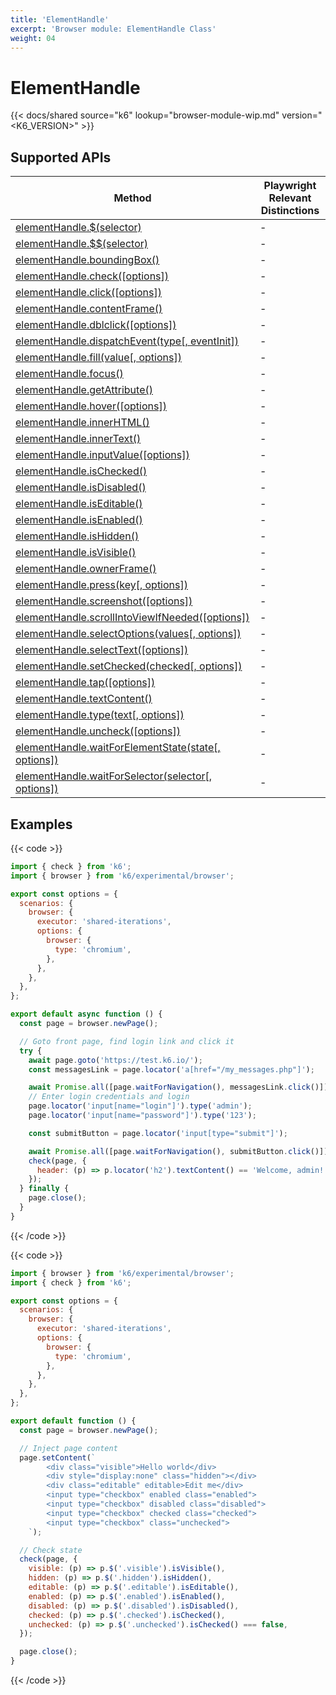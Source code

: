 ```yaml
---
title: 'ElementHandle'
excerpt: 'Browser module: ElementHandle Class'
weight: 04
---
```


# ElementHandle

{{< docs/shared source="k6" lookup="browser-module-wip.md" version="<K6_VERSION>" >}}

## Supported APIs

| Method                                                                                                                                                                       | Playwright Relevant Distinctions |
| ---------------------------------------------------------------------------------------------------------------------------------------------------------------------------- | -------------------------------- |
| <a href="https://playwright.dev/docs/api/class-elementhandle#element-handle-query-selector" target="_blank" >elementHandle.$(selector)</a>                                   | -                                |
| <a href="https://playwright.dev/docs/api/class-elementhandle#element-handle-query-selector-all" target="_blank" >elementHandle.$$(selector)</a>                              | -                                |
| <a href="https://playwright.dev/docs/api/class-elementhandle#element-handle-bounding-box" target="_blank" >elementHandle.boundingBox()</a>                                   | -                                |
| <a href="https://playwright.dev/docs/api/class-elementhandle#element-handle-check" target="_blank" >elementHandle.check([options])</a>                                       | -                                |
| <a href="https://playwright.dev/docs/api/class-elementhandle#element-handle-click" target="_blank" >elementHandle.click([options])</a>                                       | -                                |
| <a href="https://playwright.dev/docs/api/class-elementhandle#element-handle-content-frame" target="_blank" >elementHandle.contentFrame()</a>                                 | -                                |
| <a href="https://playwright.dev/docs/api/class-elementhandle#element-handle-dblclick" target="_blank" >elementHandle.dblclick([options])</a>                                 | -                                |
| <a href="https://playwright.dev/docs/api/class-elementhandle#element-handle-dispatch-event" target="_blank" >elementHandle.dispatchEvent(type[, eventInit])</a>              | -                                |
| <a href="https://playwright.dev/docs/api/class-elementhandle#element-handle-fill" target="_blank" >elementHandle.fill(value[, options])</a>                                  | -                                |
| <a href="https://playwright.dev/docs/api/class-elementhandle#element-handle-focus" target="_blank" >elementHandle.focus()</a>                                                | -                                |
| <a href="https://playwright.dev/docs/api/class-elementhandle#element-handle-get-attribute" target="_blank" >elementHandle.getAttribute()</a>                                 | -                                |
| <a href="https://playwright.dev/docs/api/class-elementhandle#element-handle-hover" target="_blank" >elementHandle.hover([options])</a>                                       | -                                |
| <a href="https://playwright.dev/docs/api/class-elementhandle#element-handle-inner-html" target="_blank" >elementHandle.innerHTML()</a>                                       | -                                |
| <a href="https://playwright.dev/docs/api/class-elementhandle#element-handle-inner-text" target="_blank" >elementHandle.innerText()</a>                                       | -                                |
| <a href="https://playwright.dev/docs/api/class-elementhandle#element-handle-input-value" target="_blank" >elementHandle.inputValue([options])</a>                            | -                                |
| <a href="https://playwright.dev/docs/api/class-elementhandle#element-handle-is-checked" target="_blank" >elementHandle.isChecked()</a>                                       | -                                |
| <a href="https://playwright.dev/docs/api/class-elementhandle#element-handle-is-disabled" target="_blank" >elementHandle.isDisabled()</a>                                     | -                                |
| <a href="https://playwright.dev/docs/api/class-elementhandle#element-handle-is-editable" target="_blank" >elementHandle.isEditable()</a>                                     | -                                |
| <a href="https://playwright.dev/docs/api/class-elementhandle#element-handle-is-enabled" target="_blank" >elementHandle.isEnabled()</a>                                       | -                                |
| <a href="https://playwright.dev/docs/api/class-elementhandle#element-handle-is-hidden" target="_blank" >elementHandle.isHidden()</a>                                         | -                                |
| <a href="https://playwright.dev/docs/api/class-elementhandle#element-handle-is-visible" target="_blank" >elementHandle.isVisible()</a>                                       | -                                |
| <a href="https://playwright.dev/docs/api/class-elementhandle#element-handle-owner-frame" target="_blank" >elementHandle.ownerFrame()</a>                                     | -                                |
| <a href="https://playwright.dev/docs/api/class-elementhandle#element-handle-press" target="_blank" >elementHandle.press(key[, options])</a>                                  | -                                |
| <a href="https://playwright.dev/docs/api/class-elementhandle#element-handle-screenshot" target="_blank" >elementHandle.screenshot([options])</a>                             | -                                |
| <a href="https://playwright.dev/docs/api/class-elementhandle#element-handle-scroll-into-view-if-needed" target="_blank" >elementHandle.scrollIntoViewIfNeeded([options])</a> | -                                |
| <a href="https://playwright.dev/docs/api/class-elementhandle#element-handle-select-option" target="_blank" >elementHandle.selectOptions(values[, options])</a>               | -                                |
| <a href="https://playwright.dev/docs/api/class-elementhandle#element-handle-select-text" target="_blank" >elementHandle.selectText([options])</a>                            | -                                |
| <a href="https://playwright.dev/docs/api/class-elementhandle#element-handle-set-checked" target="_blank" >elementHandle.setChecked(checked[, options])</a>                   | -                                |
| <a href="https://playwright.dev/docs/api/class-elementhandle#element-handle-tap" target="_blank" >elementHandle.tap([options])</a>                                           | -                                |
| <a href="https://playwright.dev/docs/api/class-elementhandle#element-handle-text-content" target="_blank" >elementHandle.textContent()</a>                                   | -                                |
| <a href="https://playwright.dev/docs/api/class-elementhandle#element-handle-type" target="_blank" >elementHandle.type(text[, options])</a>                                   | -                                |
| <a href="https://playwright.dev/docs/api/class-elementhandle#element-handle-uncheck" target="_blank" >elementHandle.uncheck([options])</a>                                   | -                                |
| <a href="https://playwright.dev/docs/api/class-elementhandle#element-handle-wait-for-element-state" target="_blank" >elementHandle.waitForElementState(state[, options])</a> | -                                |
| <a href="https://playwright.dev/docs/api/class-elementhandle#element-handle-wait-for-selector" target="_blank" >elementHandle.waitForSelector(selector[, options])</a>       | -                                |

## Examples

{{< code >}}

```javascript
import { check } from 'k6';
import { browser } from 'k6/experimental/browser';

export const options = {
  scenarios: {
    browser: {
      executor: 'shared-iterations',
      options: {
        browser: {
          type: 'chromium',
        },
      },
    },
  },
};

export default async function () {
  const page = browser.newPage();

  // Goto front page, find login link and click it
  try {
    await page.goto('https://test.k6.io/');
    const messagesLink = page.locator('a[href="/my_messages.php"]');

    await Promise.all([page.waitForNavigation(), messagesLink.click()]);
    // Enter login credentials and login
    page.locator('input[name="login"]').type('admin');
    page.locator('input[name="password"]').type('123');

    const submitButton = page.locator('input[type="submit"]');

    await Promise.all([page.waitForNavigation(), submitButton.click()]);
    check(page, {
      header: (p) => p.locator('h2').textContent() == 'Welcome, admin!',
    });
  } finally {
    page.close();
  }
}
```

{{< /code >}}

{{< code >}}

```javascript
import { browser } from 'k6/experimental/browser';
import { check } from 'k6';

export const options = {
  scenarios: {
    browser: {
      executor: 'shared-iterations',
      options: {
        browser: {
          type: 'chromium',
        },
      },
    },
  },
};

export default function () {
  const page = browser.newPage();

  // Inject page content
  page.setContent(`
        <div class="visible">Hello world</div>
        <div style="display:none" class="hidden"></div>
        <div class="editable" editable>Edit me</div>
        <input type="checkbox" enabled class="enabled">
        <input type="checkbox" disabled class="disabled">
        <input type="checkbox" checked class="checked">
        <input type="checkbox" class="unchecked">
    `);

  // Check state
  check(page, {
    visible: (p) => p.$('.visible').isVisible(),
    hidden: (p) => p.$('.hidden').isHidden(),
    editable: (p) => p.$('.editable').isEditable(),
    enabled: (p) => p.$('.enabled').isEnabled(),
    disabled: (p) => p.$('.disabled').isDisabled(),
    checked: (p) => p.$('.checked').isChecked(),
    unchecked: (p) => p.$('.unchecked').isChecked() === false,
  });

  page.close();
}
```

{{< /code >}}
